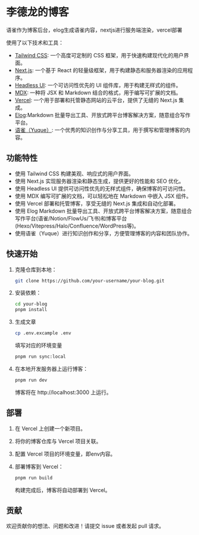 # 李德龙的博客

语雀作为博客后台，elog生成语雀内容，nextjs进行服务端渲染，vercel部署

使用了以下技术和工具：
- [Tailwind CSS](https://tailwindcss.com/): 一个高度可定制的 CSS 框架，用于快速构建现代化的用户界面。
- [Next.js](https://nextjs.org/): 一个基于 React 的轻量级框架，用于构建静态和服务器渲染的应用程序。
- [Headless UI](https://headlessui.dev/): 一个可访问性优先的 UI 组件库，用于构建无样式的组件。
- [MDX](https://mdxjs.com/): 一种将 JSX 和 Markdown 结合的格式，用于编写可扩展的文档。
- [Vercel](https://vercel.com/): 一个用于部署和托管静态网站的云平台，提供了无缝的 Next.js 集成。
- [Elog](https://github.com/LetTTGACO/elog):Markdown 批量导出工具、开放式跨平台博客解决方案，随意组合写作平台。
- [语雀（Yuque）](https://www.yuque.com/): 一个优秀的知识创作与分享工具，用于撰写和管理博客的内容。

## 功能特性

- 使用 Tailwind CSS 构建美观、响应式的用户界面。
- 使用 Next.js 实现服务器渲染和静态生成，提供更好的性能和 SEO 优化。
- 使用 Headless UI 提供可访问性优先的无样式组件，确保博客的可访问性。
- 使用 MDX 编写可扩展的文档，可以轻松地在 Markdown 中嵌入 JSX 组件。
- 使用 Vercel 部署和托管博客，享受无缝的 Next.js 集成和自动化部署。
- 使用 Elog Markdown 批量导出工具、开放式跨平台博客解决方案，随意组合写作平台(语雀/Notion/FlowUs/飞书)和博客平台(Hexo/Vitepress/Halo/Confluence/WordPress等)。
- 使用语雀（Yuque）进行知识创作和分享，方便管理博客的内容和团队协作。

## 快速开始

1. 克隆仓库到本地：

   ```bash
   git clone https://github.com/your-username/your-blog.git
   ```

2. 安装依赖：

   ```bash
   cd your-blog
   pnpm install
   ```
3. 生成文章
   
   ```bash
   cp .env.excample .env
   ```
   填写对应的环境变量
   ```bash
   pnpm run sync:local
   ```
4. 在本地开发服务器上运行博客：

   ```bash
   pnpm run dev
   ```

   博客将在 http://localhost:3000 上运行。

## 部署

1. 在 Vercel 上创建一个新项目。

2. 将你的博客仓库与 Vercel 项目关联。

3. 配置 Vercel 项目的环境变量，即env内容。

4. 部署博客到 Vercel：

   ```bash
   pnpm run build
   ```

   构建完成后，博客将自动部署到 Vercel。

## 贡献

欢迎贡献你的想法、问题和改进！请提交 issue 或者发起 pull 请求。
